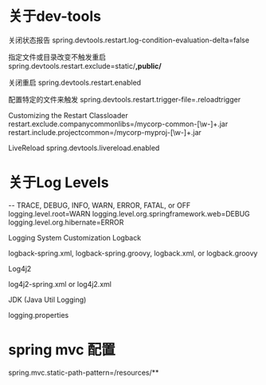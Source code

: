 # 关于dev-tools

关闭状态报告
spring.devtools.restart.log-condition-evaluation-delta=false

指定文件或目录改变不触发重启
spring.devtools.restart.exclude=static/**,public/**

关闭重启
spring.devtools.restart.enabled

配置特定的文件来触发
spring.devtools.restart.trigger-file=.reloadtrigger

Customizing the Restart Classloader
restart.exclude.companycommonlibs=/mycorp-common-[\\w-]+\.jar
restart.include.projectcommon=/mycorp-myproj-[\\w-]+\.jar

LiveReload
spring.devtools.livereload.enabled


# 关于Log Levels
-- TRACE, DEBUG, INFO, WARN, ERROR, FATAL, or OFF
logging.level.root=WARN
logging.level.org.springframework.web=DEBUG
logging.level.org.hibernate=ERROR

Logging System	Customization
Logback

logback-spring.xml, logback-spring.groovy, logback.xml, or logback.groovy

Log4j2

log4j2-spring.xml or log4j2.xml

JDK (Java Util Logging)

logging.properties

# spring mvc 配置
spring.mvc.static-path-pattern=/resources/**